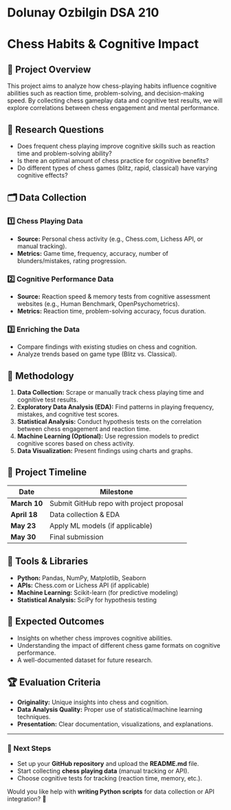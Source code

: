 # Dolunay Ozbilgin DSA 210 
# Chess Habits & Cognitive Impact

## 📌 Project Overview  
This project aims to analyze how chess-playing habits influence cognitive abilities such as reaction time, problem-solving, and decision-making speed. By collecting chess gameplay data and cognitive test results, we will explore correlations between chess engagement and mental performance.

## 🎯 Research Questions  
- Does frequent chess playing improve cognitive skills such as reaction time and problem-solving ability?  
- Is there an optimal amount of chess practice for cognitive benefits?  
- Do different types of chess games (blitz, rapid, classical) have varying cognitive effects?  

## 🗂️ Data Collection  
### 1️⃣ Chess Playing Data  
- **Source:** Personal chess activity (e.g., Chess.com, Lichess API, or manual tracking).  
- **Metrics:** Game time, frequency, accuracy, number of blunders/mistakes, rating progression.  

### 2️⃣ Cognitive Performance Data  
- **Source:** Reaction speed & memory tests from cognitive assessment websites (e.g., Human Benchmark, OpenPsychometrics).  
- **Metrics:** Reaction time, problem-solving accuracy, focus duration.  

### 3️⃣ Enriching the Data  
- Compare findings with existing studies on chess and cognition.  
- Analyze trends based on game type (Blitz vs. Classical).  

## 🔬 Methodology  
1. **Data Collection:** Scrape or manually track chess playing time and cognitive test results.  
2. **Exploratory Data Analysis (EDA):** Find patterns in playing frequency, mistakes, and cognitive test scores.  
3. **Statistical Analysis:** Conduct hypothesis tests on the correlation between chess engagement and reaction time.  
4. **Machine Learning (Optional):** Use regression models to predict cognitive scores based on chess activity.  
5. **Data Visualization:** Present findings using charts and graphs.  

## 📅 Project Timeline  
| Date | Milestone |
|------|------------|
| **March 10** | Submit GitHub repo with project proposal |
| **April 18** | Data collection & EDA |
| **May 23** | Apply ML models (if applicable) |
| **May 30** | Final submission |

## 🔧 Tools & Libraries  
- **Python:** Pandas, NumPy, Matplotlib, Seaborn  
- **APIs:** Chess.com or Lichess API (if applicable)  
- **Machine Learning:** Scikit-learn (for predictive modeling)  
- **Statistical Analysis:** SciPy for hypothesis testing  

## 📌 Expected Outcomes  
- Insights on whether chess improves cognitive abilities.  
- Understanding the impact of different chess game formats on cognitive performance.  
- A well-documented dataset for future research.  

## 🏆 Evaluation Criteria  
- **Originality:** Unique insights into chess and cognition.  
- **Data Analysis Quality:** Proper use of statistical/machine learning techniques.  
- **Presentation:** Clear documentation, visualizations, and explanations.  

---

### **🔗 Next Steps**
- Set up your **GitHub repository** and upload the **README.md** file.  
- Start collecting **chess playing data** (manual tracking or API).  
- Choose cognitive tests for tracking (reaction time, memory, etc.).  

Would you like help with **writing Python scripts** for data collection or API integration? 🚀
